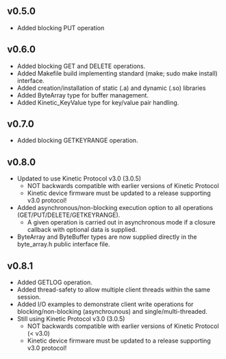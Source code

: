 v0.5.0
------
* Added blocking PUT operation

v0.6.0
------
* Added blocking GET and DELETE operations.
* Added Makefile build implementing standard (make; sudo make install) interface.
* Added creation/installation of static (.a) and dynamic (.so) libraries
* Added ByteArray type for buffer management.
* Added Kinetic_KeyValue type for key/value pair handling.

v0.7.0
------
* Added blocking GETKEYRANGE operation.

v0.8.0
------
* Updated to use Kinetic Protocol v3.0 (3.0.5)
    * NOT backwards compatible with earlier versions of Kinetic Protocol
    * Kinetic device firmware must be updated to a release supporting v3.0 protocol!
* Added asynchronous/non-blocking execution option to all operations (GET/PUT/DELETE/GETKEYRANGE).
    * A given operation is carried out in asynchronous mode if a closure callback with optional data is supplied.
* ByteArray and ByteBuffer types are now supplied directly in the byte_array.h public interface file.

v0.8.1
------
* Added GETLOG operation.
* Added thread-safety to allow multiple client threads within the same session.
* Added I/O examples to demonstrate client write operations for blocking/non-blocking (asynchrounous) and single/multi-threaded.
* Still using Kinetic Protocol v3.0 (3.0.5)
    * NOT backwards compatible with earlier versions of Kinetic Protocol (< v3.0)
    * Kinetic device firmware must be updated to a release supporting v3.0 protocol!
